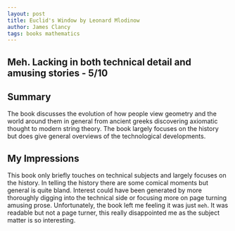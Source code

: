```yaml
---
layout: post
title: Euclid's Window by Leonard Mlodinow 
author: James Clancy
tags: books mathematics
---
```


## Meh. Lacking in both technical detail and amusing stories - 5/10

## Summary

The book discusses the evolution of how people view geometry and the world around them in general from ancient greeks discovering axiomatic thought to modern string theory. The book largely focuses on the history but does give general overviews of the technological developments.

## My Impressions

This book only briefly touches on technical subjects and largely focuses on the history. In telling the history there are some comical moments but general is quite bland. Interest could have been generated by more thoroughly digging into the technical side or focusing more on page turning amusing prose. Unfortunately, the book left me feeling it was just `meh`. It was readable but not a page turner, this really disappointed me as the subject matter is so interesting. 
